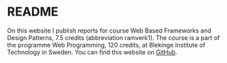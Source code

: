 README
======

On this website I publish reports for course Web Based Frameworks and Design Patterns, 7.5 credits (abbreviation ramverk1). The course is a part of the programme Web Programming, 120 credits, at Blekinge Institute of Technology in Sweden. You can find this website on [GitHub](https://github.com/Christoffer2019/ramverk).